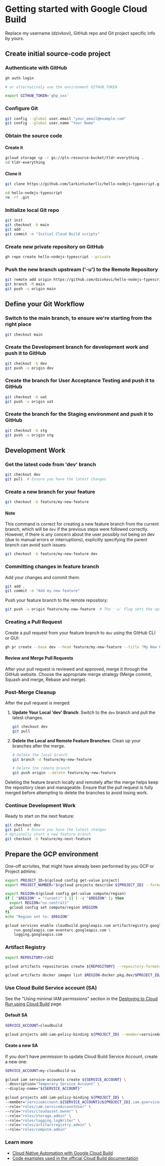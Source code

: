# Getting started with Google Cloud Build

Replace my username (dzivkovi), GitHub repo and Git project specific info by yours.

## Create initial source-code project

### Authenticate with GitHub

```bash
gh auth login

# or alternatively use the environment GITHUB_TOKEN

export GITHUB_TOKEN='ghp_xxx'
```

### Configure Git

```bash
git config --global user.email "your_email@example.com"
git config --global user.name "Your Name"
```

### Obtain the source code

#### Create it

```bash
gcloud storage cp -r gs://pls-resource-bucket/tldr-everything .
cd tldr-everything
```

#### Clone it

```bash
git clone https://github.com/larkintuckerllc/hello-nodejs-typescript.git

cd hello-nodejs-typescript
rm -rf .git
```

### Initialize local Git repo

```bash
git init
git checkout -b main
git add .
git commit -m "Initial Cloud Build scripts"
```

### Create new private repository on GitHub

```bash
gh repo create hello-nodejs-typescript --private
```

### Push the new branch upstream ('-u') to the Remote Repository

```bash
git remote add origin https://github.com/dzivkovi/hello-nodejs-typescript.git
git branch -M main
git push -u origin main
```

## Define your Git Workflow

### Switch to the main branch, to ensure we're starting from the right place

```bash
git checkout main
```

### Create the Development branch for development work and push it to GitHub

```bash
git checkout -b dev
git push -u origin dev
```

### Create the branch for User Acceptance Testing and push it to GitHub

```bash
git checkout -b uat
git push -u origin uat
```

### Create the branch for the Staging environment and push it to GitHub

```bash
git checkout -b stg
git push -u origin stg
```

## Development Work

### Get the latest code from 'dev' branch

```bash
git checkout dev
git pull  # Ensure you have the latest changes
```

### Create a new branch for your feature

```bash
git checkout -b feature/my-new-feature
```

#### Note

This command is correct for creating a new feature branch from the current branch, which will be `dev` if the previous steps were followed correctly. However, if there is any concern about the user possibly not being on dev (due to manual errors or interruptions), explicitly specifying the parent branch can avoid such issues:

```bash
git checkout -b feature/my-new-feature dev
```

### Committing changes in feature branch

Add your changes and commit them:

```bash
git add .
git commit -m "Add my new feature"
```

Push your feature branch to the remote repository:

```bash
git push -u origin feature/my-new-feature  # The '-u' flag sets the upstream branch
```

### Creating a Pull Request

Create a pull request from your feature branch to `dev` using the GitHub CLI or GUI:

```bash
gh pr create --base dev --head feature/my-new-feature --title "My New Feature" --body "Description of my new feature"
```

#### Review and Merge Pull Requests

After your pull request is reviewed and approved, merge it through the GitHub website. Choose the appropriate merge strategy (Merge commit, Squash and merge, Rebase and merge).

### Post-Merge Cleanup

After the pull request is merged:

1. **Update Your Local 'dev' Branch**:
   Switch to the `dev` branch and pull the latest changes.

    ```bash
    git checkout dev
    git pull
    ```

2. **Delete the Local and Remote Feature Branches**:
   Clean up your branches after the merge.

    ```bash
    # Delete the local branch
    git branch -d feature/my-new-feature

    # Delete the remote branch
    git push origin --delete feature/my-new-feature
    ```

Deleting the feature branch locally and remotely after the merge helps keep the repository clean and manageable. Ensure that the pull request is fully merged before attempting to delete the branches to avoid losing work.

### Continue Development Work

Ready to start on the next feature:

```bash
git checkout dev
git pull  # Ensure you have the latest changes
# Optionally start a new feature branch
git checkout -b feature/my-next-feature
```

## Prepare the GCP environment

One-off acrivites, that might have already been performed by you GCP or Project admins:

```bash
export PROJECT_ID=$(gcloud config get-value project)
export PROJECT_NUMBER="$(gcloud projects describe ${PROJECT_ID} --format='get(projectNumber)')"

export REGION=$(gcloud config get-value compute/region)
if [ "$REGION" = "(unset)" ] || [ -z "$REGION" ]; then
  export REGION="us-central1"
  gcloud config set compute/region $REGION
fi
echo "Region set to: $REGION"

gcloud services enable cloudbuild.googleapis.com artifactregistry.googleapis.com \
    run.googleapis.com eventarc.googleapis.com \
    logging.googleapis.com
```

### Artifact Registry

```bash
export REPOSITORY=r2d2

gcloud artifacts repositories create ${REPOSITORY} --repository-format=Docker --location ${REGION}

gcloud artifacts docker images list $REGION-docker.pkg.dev/$PROJECT_ID/$REPOSITORY --include-tags
```

### Use Cloud Build Service account (SA)

See the "Using minimal IAM permissions" section in the [Deploying to Cloud Run using Cloud Build](https://cloud.google.com/build/docs/deploying-builds/deploy-cloud-run#continuous-iam) page.

#### Default SA

```bash
SERVICE_ACCOUNT=cloudbuild

gcloud projects add-iam-policy-binding ${PROJECT_ID} --member=serviceAccount:${PROJECT_NUMBER}@${SERVICE_ACCOUNT}.gserviceaccount.com --role=roles/artifactregistry.writer
```

#### Ceate a new SA

If you don't have permission to update Cloud Build Service Account, create a new one:

```bash
SERVICE_ACCOUNT=my-cloudbuild-sa

gcloud iam service-accounts create ${SERVICE_ACCOUNT} \
--description="Temporary Service Account" \
--display-name="${SERVICE_ACCOUNT}"

gcloud projects add-iam-policy-binding ${PROJECT_ID} \
--member="serviceAccount:${SERVICE_ACCOUNT}@${PROJECT_ID}.iam.gserviceaccount.com" \
--role="roles/iam.serviceAccountUser" \
--role="roles/cloudasset.owner" \
--role="roles/storage.admin" \
--role="roles/logging.logWriter" \
--role="roles/artifactregistry.admin" \
--role="roles/compute.admin"
```

### Learn more

- [Cloud Native Automation with Google Cloud Build](https://www.packtpub.com/product/cloud-native-automation-with-google-cloud-build/9781801816700)
- [Code examples used in the official Cloud Build documentation](https://github.com/GoogleCloudPlatform/cloud-build-samples)
